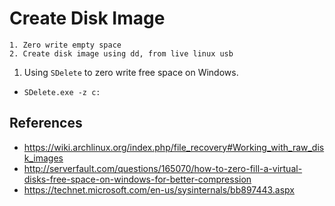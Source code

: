 Create Disk Image
=================

```
1. Zero write empty space
2. Create disk image using dd, from live linux usb
```

1. Using `SDelete` to zero write free space on Windows. 
 - `SDelete.exe -z c:`
 
 
## References
- https://wiki.archlinux.org/index.php/file_recovery#Working_with_raw_disk_images
- http://serverfault.com/questions/165070/how-to-zero-fill-a-virtual-disks-free-space-on-windows-for-better-compression
- https://technet.microsoft.com/en-us/sysinternals/bb897443.aspx

